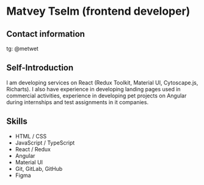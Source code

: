 # Matvey Tselm (frontend developer)

## Contact information

tg: @metwet

## Self-Introduction

I am developing services on React (Redux Toolkit, Material UI, Cytoscape.js, Richarts). I also have experience in developing landing pages used in commercial activities, experience in developing pet projects on Angular during internships and test assignments in it companies.

## Skills

- HTML / CSS
- JavaScript / TypeScript
- React / Redux
- Angular
- Material UI
- Git, GitLab, GitHub
- Figma




